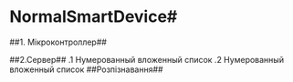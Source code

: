 # NormalSmartDevice#
##1.	Мікроконтроллер##

##2.Сервер##
      .1 Нумерованный вложенный список
      .2 Нумерованный вложенный список
##Розпізнавання##
